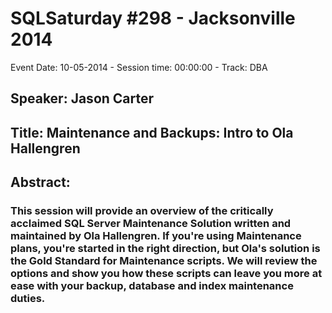 # SQLSaturday #298 - Jacksonville 2014
Event Date: 10-05-2014 - Session time: 00:00:00 - Track: DBA
## Speaker: Jason Carter
## Title: Maintenance and Backups:  Intro to Ola Hallengren
## Abstract:
### This session will provide an overview of the critically acclaimed SQL Server Maintenance Solution written and maintained by Ola Hallengren.  If you're using Maintenance plans, you're started in the right direction, but Ola's solution is the Gold Standard for Maintenance scripts.  We will review the options and show you how these scripts can leave you more at ease with your backup, database and index maintenance duties.
